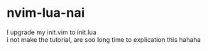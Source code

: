 # nvim-lua-nai

I upgrade my init.vim to init.lua  
i not make the tutorial, are soo long time to explication this hahaha 
